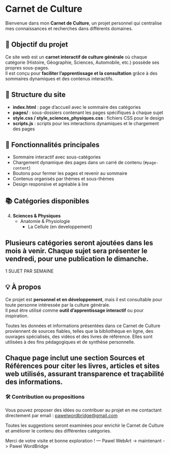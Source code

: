 # Carnet de Culture

Bienvenue dans mon **Carnet de Culture**, un projet personnel qui centralise mes connaissances et recherches dans différents domaines.

## 🌟 Objectif du projet

Ce site web est un **carnet interactif de culture générale** où chaque catégorie (Histoire, Géographie, Sciences, Automobile, etc.) possède ses propres sous-pages.  
Il est conçu pour **faciliter l’apprentissage et la consultation** grâce à des sommaires dynamiques et des contenus interactifs.

## 📂 Structure du site

- **index.html** : page d’accueil avec le sommaire des catégories
- **pages/** : sous-dossiers contenant les pages spécifiques à chaque sujet
- **style.css / style_sciences_physiques.css** : fichiers CSS pour le design
- **scripts.js** : scripts pour les interactions dynamiques et le chargement des pages

## 🚀 Fonctionnalités principales

- Sommaire interactif avec sous-catégories
- Chargement dynamique des pages dans un carré de contenu (`#page-content`)
- Boutons pour fermer les pages et revenir au sommaire
- Contenus organisés par thèmes et sous-thèmes
- Design responsive et agréable à lire

## 📚 Catégories disponibles

4. **Sciences & Physiques**
   - Anatomie & Physiologie
     - La Cellule (en developpement)
    
## Plusieurs catégories seront ajoutées dans les mois à venir. Chaque sujet sera présenter le vendredi, pour une publication le dimanche.

   1 SUJET PAR SEMAINE

## 💡 À propos

Ce projet est **personnel et en développement**, mais il est consultable pour toute personne intéressée par la culture générale.  
Il peut être utilisé comme **outil d’apprentissage interactif** ou pour inspiration.

Toutes les données et informations présentées dans ce Carnet de Culture proviennent de sources fiables, telles que la bibliothèque en ligne, des ouvrages spécialisés, des vidéos et des livres de référence. 
Elles sont utilisées à des fins pédagogiques et de synthèse personnelle.

Chaque page inclut une section Sources et Références pour citer les livres, articles et sites web utilisés, assurant transparence et traçabilité des informations.
---

### 🛠️ Contribution ou propositions

Vous pouvez proposer des idées ou contribuer au projet en me contactant directement par email :
pawelwordbridge@gmail.com

Toutes les suggestions seront examinées pour enrichir le Carnet de Culture et améliorer le contenu des différentes catégories.

Merci de votre visite et bonne exploration !
— Pawel WebArt -> maintenant -> Pawel WordBridge
